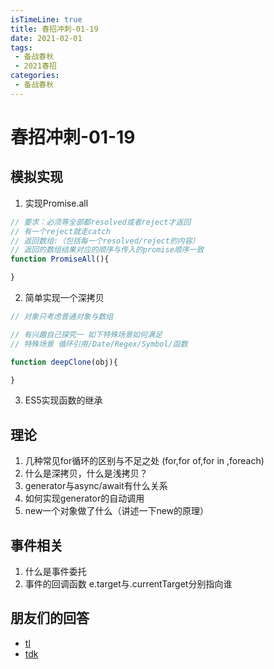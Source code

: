 ```yaml
---
isTimeLine: true
title: 春招冲刺-01-19
date: 2021-02-01
tags:
 - 备战春秋
 - 2021春招
categories:
 - 备战春秋
---
```

# 春招冲刺-01-19

## 模拟实现
1. 实现Promise.all
```js
// 要求：必须等全部都resolved或者reject才返回
// 有一个reject就走catch
// 返回数组:（包括每一个resolved/reject的内容）
// 返回的数组结果对应的顺序与传入的promise顺序一致
function PromiseAll(){

}
```
2. 简单实现一个深拷贝
```js
// 对象只考虑普通对象与数组

// 有兴趣自己探究一 如下特殊场景如何满足
// 特殊场景 循环引用/Date/Regex/Symbol/函数

function deepClone(obj){

}
```
3. ES5实现函数的继承



## 理论
1. 几种常见for循环的区别与不足之处 (for,for of,for in ,foreach)
2. 什么是深拷贝，什么是浅拷贝？
3. generator与async/await有什么关系
4. 如何实现generator的自动调用
5. new一个对象做了什么（讲述一下new的原理）

## 事件相关
1. 什么是事件委托
2. 事件的回调函数 e.target与.currentTarget分别指向谁

## 朋友们的回答
* [tl](https://juejin.cn/post/6919313083500494856/)
* [tdk](https://www.cnblogs.com/dark-duck/p/14305622.html)

<comment/>
<tongji/>
